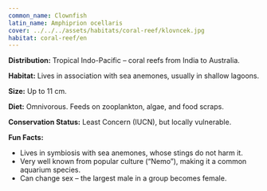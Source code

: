 ```yaml
---
common_name: Clownfish
latin_name: Amphiprion ocellaris
cover: ../../../assets/habitats/coral-reef/klovncek.jpg
habitat: coral-reef/en
---
```

**Distribution:** Tropical Indo-Pacific – coral reefs from India to Australia.

**Habitat:** Lives in association with sea anemones, usually in shallow lagoons.

**Size:** Up to 11 cm.

**Diet:** Omnivorous. Feeds on zooplankton, algae, and food scraps.

**Conservation Status:** Least Concern (IUCN), but locally vulnerable.

**Fun Facts:**  
- Lives in symbiosis with sea anemones, whose stings do not harm it.  
- Very well known from popular culture (“Nemo”), making it a common aquarium species.  
- Can change sex – the largest male in a group becomes female.
